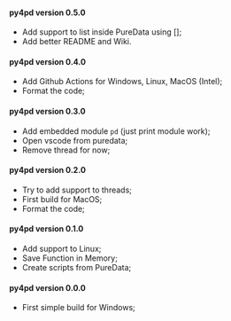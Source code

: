 #### py4pd version 0.5.0
* Add support to list inside PureData using [];
* Add better README and Wiki.

#### py4pd version 0.4.0
* Add Github Actions for Windows, Linux, MacOS (Intel);
* Format the code;

#### py4pd version 0.3.0
* Add embedded module `pd` (just print module work);
* Open vscode from puredata;
* Remove thread for now;

#### py4pd version 0.2.0

* Try to add support to threads;
* First build for MacOS;
* Format the code;

#### py4pd version 0.1.0

* Add support to Linux;
* Save Function in Memory;
* Create scripts from PureData;

#### py4pd version 0.0.0

* First simple build for Windows;
